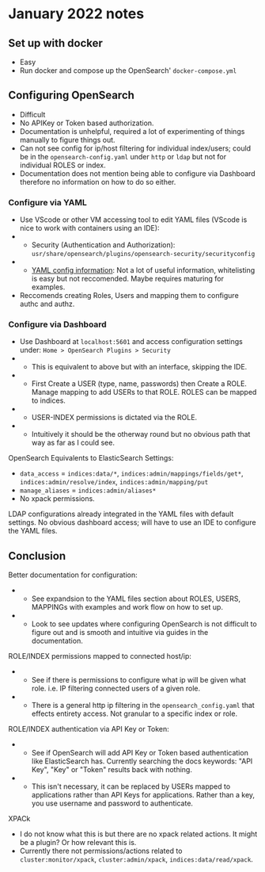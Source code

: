 # January 2022 notes

## Set up with docker

- Easy
- Run docker and compose up the OpenSearch' `docker-compose.yml`

## Configuring OpenSearch

- Difficult
- No APIKey or Token based authorization.
- Documentation is unhelpful, required a lot of experimenting of things manually to figure things out.
- Can not see config for ip/host filtering for individual index/users; could be in the `opensearch-config.yaml` under `http` or `ldap` but not for individual ROLES or index.
- Documentation does not mention being able to configure via Dashboard therefore no information on how to do so either.

### Configure via YAML

- Use VScode or other VM accessing tool to edit YAML files (VScode is nice to work with containers using an IDE):
- - Security (Authentication and Authorization): `usr/share/opensearch/plugins/opensearch-security/securityconfig`
- - [YAML config information](https://opensearch.org/docs/latest/security-plugin/configuration/yaml/): Not a lot of useful information, whitelisting is easy but not reccomended. Maybe requires maturing for examples. 
- Reccomends creating Roles, Users and mapping them to configure authc and authz.

### Configure via Dashboard

- Use Dashboard at `localhost:5601` and access configuration settings under: `Home > OpenSearch Plugins > Security` 
- - This is equivalent to above but with an interface, skipping the IDE.
- - First Create a USER (type, name, passwords) then Create a ROLE. Manage mapping to add USERs to that ROLE. ROLES can be mapped to indices.
- - USER-INDEX permissions is dictated via the ROLE.
- - Intuitively it should be the otherway round but no obvious path that way as far as I could see.

OpenSearch Equivalents to ElasticSearch Settings:

- `data_access` = `indices:data/*`, `indices:admin/mappings/fields/get*`, `indices:admin/resolve/index`, `indices:admin/mapping/put`
- `manage_aliases` = `indices:admin/aliases*`
- No xpack permissions.

LDAP configurations already integrated in the YAML files with default settings. No obvious dashboard access; will have to use an IDE to configure the YAML files.

  ## Conclusion

   Better documentation for configuration:
  - - See expandsion to the YAML files section about ROLES, USERS, MAPPINGs with examples and work flow on how to set up.
  - - Look to see updates where configuring OpenSearch is not difficult to figure out and is smooth and intuitive via guides in the documentation.

ROLE/INDEX permissions mapped to connected host/ip:

- - See if there is permissions to configure what ip will be given what role. i.e. IP filtering connected users of a given role.
- - There is a general http ip filtering in the `opensearch_config.yaml` that effects entirety access. Not granular to a specific index or role.

ROLE/INDEX authentication via API Key or Token:

- - See if OpenSearch will add API Key or Token based authentication like ElasticSearch has. Currently searching the docs keywords: "API Key", "Key" or "Token" results back with nothing.
- - This isn't necessary, it can be replaced by USERs mapped to applications rather than API Keys for applications. Rather than a key, you use username and password to authenticate. 

XPACk

- I do not know what this is but there are no xpack related actions. It might be a plugin? Or how relevant this is. 
- Currently there not permissions/actions related to `cluster:monitor/xpack`, `cluster:admin/xpack`, `indices:data/read/xpack`.